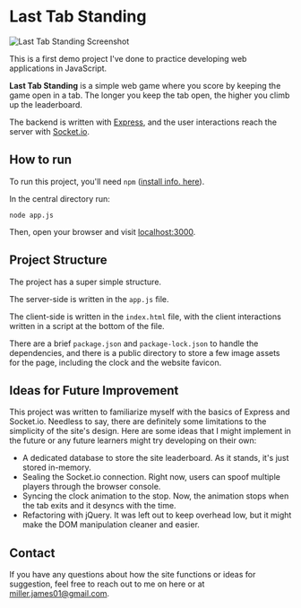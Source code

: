 # Last Tab Standing

![Last Tab Standing Screenshot](https://user-images.githubusercontent.com/3317059/148871434-7d7a5040-224a-4a5b-8827-f5ec8a26d0fc.png)


This is a first demo project I've done to practice developing web applications in JavaScript.

**Last Tab Standing** is a simple web game where you score by keeping the game open in a tab.
The longer you keep the tab open, the higher you climb up the leaderboard.

The backend is written with [Express](https://expressjs),
and the user interactions reach the server with [Socket.io](https://socket.io/).

## How to run

To run this project, you'll need `npm` 
([install info. here](https://docs.npmjs.com/downloading-and-installing-node-js-and-npm)).

In the central directory run:

    node app.js

Then, open your browser and visit [localhost:3000](http:/localhost:3000).

## Project Structure

The project has a super simple structure.

The server-side is written in the `app.js` file.

The client-side is written in the `index.html` file, 
with the client interactions written in a script at the bottom of the file.

There are a brief `package.json` and `package-lock.json` to handle the dependencies,
and there is a public directory to store a few image assets for the page,
including the clock and the website favicon.

## Ideas for Future Improvement

This project was written to familiarize myself with the basics of Express and Socket.io.
Needless to say, there are definitely some limitations to the simplicity of the site's design.
Here are some ideas that I might implement in the future or any future learners might try developing on their own:

* A dedicated database to store the site leaderboard. As it stands, it's just stored in-memory.
* Sealing the Socket.io connection. Right now, users can spoof multiple players through the browser console.
* Syncing the clock animation to the stop. Now, the animation stops when the tab exits and it desyncs with the time.
* Refactoring with jQuery. It was left out to keep overhead low, but it might make the DOM manipulation cleaner and easier.

## Contact
If you have any questions about how the site functions or ideas for suggestion, feel free to reach out to me on here or at
[miller.james01@gmail.com](mailto:miller.james01@gmail.com).
